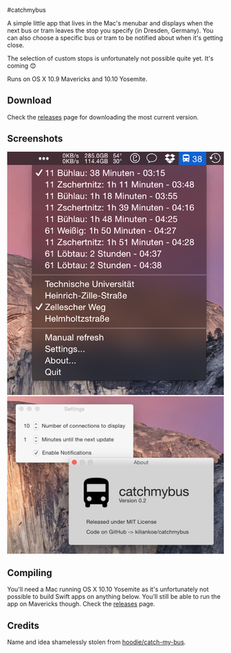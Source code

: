 #catchmybus

A simple little app that lives in the Mac's menubar and displays when the next bus or tram leaves the stop you specify (in Dresden, Germany).
You can also choose a specific bus or tram to be notified about when it's getting close.

The selection of custom stops is unfortunately not possible quite yet. It's coming :blush:

Runs on OS X 10.9 Mavericks and 10.10 Yosemite.

## Download

Check the [releases](https://github.com/kiliankoe/catchmybus/releases) page for downloading the most current version.

## Screenshots

![screenshot](./screenshot1.png)
![screenshot](./screenshot2.png)

## Compiling

You'll need a Mac running OS X 10.10 Yosemite as it's unfortunately not possible to build Swift apps on anything below. You'll still be able to run the app on Mavericks though. Check the [releases](https://github.com/kiliankoe/catchmybus/releases) page.

## Credits

Name and idea shamelessly stolen from [hoodie/catch-my-bus](https://github.com/hoodie/catch-my-bus).
